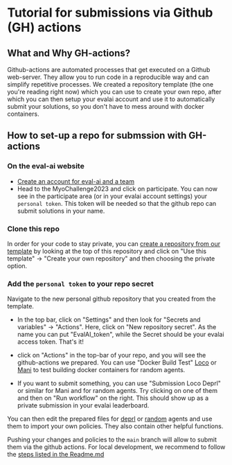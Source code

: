 # Tutorial for submissions via Github (GH) actions

## What and Why GH-actions?
Github-actions are automated processes that get executed on a Github web-server. 
They allow you to run code in a reproducible way and can simplify repetitive processes. 
We created a repository template (the one you're reading right now) which you can use to create your own repo, 
after which you can then setup your evalai account and use it to automatically submit your solutions, 
so you don't have to mess around with docker containers.

## How to set-up a repo for submssion with GH-actions

### On the eval-ai website
- [Create an account for eval-ai and a team](https://evalai.readthedocs.io/en/latest/participate.html)
- Head to the MyoChallenge2023 and click on participate. You can now see in the participate area (or in your evalai account settings) your `personal token`. This token will be needed so that the github repo can submit solutions in your name.

### Clone this repo
In order for your code to stay private, you can [create a repository from our template](https://github.com/new?template_name=myoChallenge2023Eval&template_owner=MyoHub) by looking at the top of this repository and click on "Use this template" -> "Create your own repository" and then choosing the private option.

### Add the `personal token` to your repo secret 
Navigate to the new personal github repository that you created from the template. 

- In the top bar, click on "Settings" and then look for "Secrets and variables" -> "Actions". Here, click on "New repository secret". As the name you can put "EvalAI_token", while the Secret should be your evalai access token. That's it!

- click on "Actions" in the top-bar of your repo, and you will see the github-actions we prepared. You can use "Docker Build Test" [Loco](https://github.com/MyoHub/myoChallenge2023Eval/actions/workflows/docker-build_loco.yml) or [Mani](https://github.com/MyoHub/myoChallenge2023Eval/actions/workflows/docker-build_mani.yml) to test building docker containers for random agents.

- If you want to submit something, you can use "Submission Loco Deprl" or similar for Mani and for random agents. Try clicking on one of them and then on "Run workflow" on the right. This should show up as a private submission in your evalai leaderboard.

You can then edit the prepared files for [deprl](https://github.com/MyoHub/myoChallenge2023Eval/blob/main/agent/agent_loco_deprl.py) or [random](https://github.com/MyoHub/myoChallenge2023Eval/blob/main/agent/agent_loco_random.py) agents and use them to import your own policies. They also contain other helpful functions.

Pushing your changes and policies to the `main` branch will allow to submit them via the github actions. For local development, we recommend to follow the [steps listed in the Readme.md](/#step-by-step)
